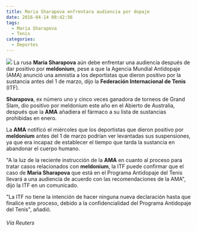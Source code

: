 ```yaml
---
title: Maria Sharapova enfrentara audiencia por dopaje
date: 2016-04-14 08:42:56
tags:
  - Maria Sharapova
  - Tenis
categories:
  - Deportes
---
```

![](http://cdn.kaltura.com/p/923261/thumbnail/entry_id/0_s9bj0uc2/quality/80/width/0/height/435/src_x/0/src_y/91.5605263157895/src_w/1000/src_h/381.578947368421/vid_sec/0)
La rusa **Maria Sharapova** aún debe enfrentar una audiencia después de dar positivo por **meldonium**, pese a que la Agencia Mundial Antidopaje (AMA) anunció una amnistía a los deportistas que dieron positivo por la sustancia antes del 1 de marzo, dijo la **Federación Internacional de Tenis** (ITF).

**Sharapova**, ex número uno y cinco veces ganadora de torneos de Grand Slam, dio positivo por meldonium este año en el Abierto de Australia, después que la **AMA** añadiera el fármaco a su lista de sustancias prohibidas en enero.

La **AMA** notificó el miércoles que los deportistas que dieron positivo por **meldonium** antes del 1 de marzo podrían ver levantadas sus suspensiones, ya que era incapaz de establecer el tiempo que tarda la sustancia en abandonar el cuerpo humano.

"A la luz de la reciente instrucción de la **AMA** en cuanto al proceso para tratar casos relacionados con **meldonium**, la ITF puede confirmar que el caso de **Maria Sharapova** que está en el Programa Antidopaje del Tenis llevará a una audiencia de acuerdo con las recomendaciones de la AMA", dijo la ITF en un comunicado.

"La ITF no tiene la intención de hacer ninguna nueva declaración hasta que finalice este proceso, debido a la confidencialidad del Programa Antidopaje del Tenis", añadió.

###### Vía Reuters
